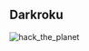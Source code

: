 ## Darkroku

![hack_the_planet](https://33.media.tumblr.com/bd426ed8849ca171c70093023181f0ab/tumblr_mxnnox9Ro91qzh636o1_500.gif)

